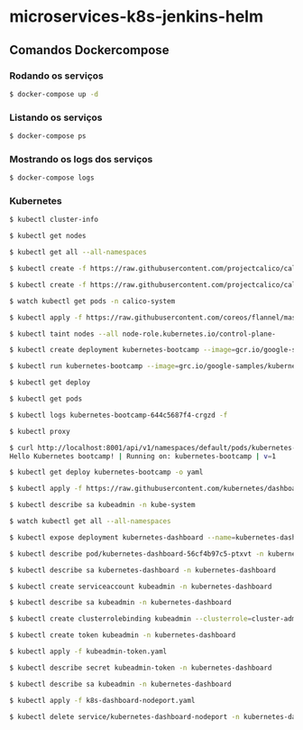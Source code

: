 # microservices-k8s-jenkins-helm

## Comandos Dockercompose

### Rodando os serviços

```sh
$ docker-compose up -d
```

### Listando os serviços

```sh
$ docker-compose ps
```

### Mostrando os logs dos serviços

```sh
$ docker-compose logs
```

### Kubernetes

```sh
$ kubectl cluster-info
```

```sh
$ kubectl get nodes
```

```sh
$ kubectl get all --all-namespaces
```

```sh
$ kubectl create -f https://raw.githubusercontent.com/projectcalico/calico/v3.28.1/manifests/tigera-operator.yaml
```

```sh
$ kubectl create -f https://raw.githubusercontent.com/projectcalico/calico/v3.28.1/manifests/custom-resources.yaml
```

```sh
$ watch kubectl get pods -n calico-system
```

```sh
$ kubectl apply -f https://raw.githubusercontent.com/coreos/flannel/master/Documentation/kube-flannel.yml
```

```sh
$ kubectl taint nodes --all node-role.kubernetes.io/control-plane-
```

```sh
$ kubectl create deployment kubernetes-bootcamp --image=gcr.io/google-samples/kubernetes-bootcamp:v1
```

```sh
$ kubectl run kubernetes-bootcamp --image=grc.io/google-samples/kubernetes-bootcamp:v1 --port=8080
```

```sh
$ kubectl get deploy
```

```sh
$ kubectl get pods
```

```sh
$ kubectl logs kubernetes-bootcamp-644c5687f4-crgzd -f
```

```sh
$ kubectl proxy
```

```sh
$ curl http://localhost:8001/api/v1/namespaces/default/pods/kubernetes-bootcamp/proxy/
Hello Kubernetes bootcamp! | Running on: kubernetes-bootcamp | v=1
```

```sh
$ kubectl get deploy kubernetes-bootcamp -o yaml
```

```sh
$ kubectl apply -f https://raw.githubusercontent.com/kubernetes/dashboard/v2.7.0/aio/deploy/recommended.yaml
```

```sh
$ kubectl describe sa kubeadmin -n kube-system
```

```sh
$ watch kubectl get all --all-namespaces
```

```sh
$ kubectl expose deployment kubernetes-dashboard --name=kubernetes-dashboard-nodeport --target-port=8443 --port=443 --type=NodePort -n kubernetes-dashboard
```

```sh
$ kubectl describe pod/kubernetes-dashboard-56cf4b97c5-ptxvt -n kubernetes-dashboard
```

```sh
$ kubectl describe sa kubernetes-dashboard -n kubernetes-dashboard
```

```sh
$ kubectl create serviceaccount kubeadmin -n kubernetes-dashboard
```

```sh
$ kubectl describe sa kubeadmin -n kubernetes-dashboard
```

```sh
$ kubectl create clusterrolebinding kubeadmin --clusterrole=cluster-admin --serviceaccount=kubernetes-dashboard:kubeadmin
```

```sh
$ kubectl create token kubeadmin -n kubernetes-dashboard
```

```sh
$ kubectl apply -f kubeadmin-token.yaml
```

```sh
$ kubectl describe secret kubeadmin-token -n kubernetes-dashboard
```

```sh
$ kubectl describe sa kubeadmin -n kubernetes-dashboard
```

```sh
$ kubectl apply -f k8s-dashboard-nodeport.yaml
```

```sh
$ kubectl delete service/kubernetes-dashboard-nodeport -n kubernetes-dashboard
```
